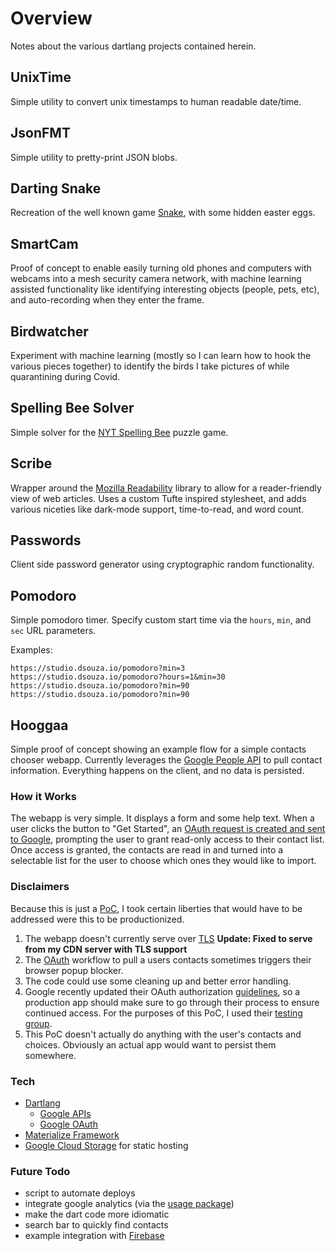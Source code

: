 # Overview
Notes about the various dartlang projects contained herein.

## UnixTime
Simple utility to convert unix timestamps to human readable date/time.

## JsonFMT
Simple utility to pretty-print JSON blobs.

## Darting Snake
Recreation of the well known game [Snake](https://en.wikipedia.org/wiki/Snake_(video_game_genre)), with some hidden easter eggs.

## SmartCam
Proof of concept to enable easily turning old phones and computers with webcams into a mesh security camera network, with machine learning assisted functionality like identifying interesting objects (people, pets, etc), and auto-recording when they enter the frame.

## Birdwatcher
Experiment with machine learning (mostly so I can learn how to hook the various pieces together) to identify the birds I take pictures of while quarantining during Covid.

## Spelling Bee Solver
Simple solver for the [NYT Spelling Bee](https://www.nytimes.com/puzzles/spelling-bee) puzzle game.

## Scribe
Wrapper around the [Mozilla Readability](https://github.com/mozilla/readability) library to allow for
a reader-friendly view of web articles. Uses a custom Tufte inspired stylesheet, and adds various
niceties like dark-mode support, time-to-read, and word count.

## Passwords
Client side password generator using cryptographic random functionality.

## Pomodoro
Simple pomodoro timer. Specify custom start time via the `hours`, `min`, and `sec` URL parameters.

Examples:
```
https://studio.dsouza.io/pomodoro?min=3
https://studio.dsouza.io/pomodoro?hours=1&min=30
https://studio.dsouza.io/pomodoro?min=90
https://studio.dsouza.io/pomodoro?min=90
```

## Hooggaa
Simple proof of concept showing an example flow for a simple contacts chooser webapp. Currently leverages the [Google People API](https://developers.google.com/people/) to pull contact information. Everything happens on the client, and no data is persisted.

### How it Works
The webapp is very simple. It displays a form and some help text. When a user clicks the button to "Get Started", an [OAuth request is created and sent to Google](https://developers.google.com/oauthplayground/
), prompting the user to grant read-only access to their contact list. Once access is granted, the contacts are read in and turned into a selectable list for the user to choose which ones they would like to import.

### Disclaimers
Because this is just a [PoC](https://en.wikipedia.org/wiki/Proof_of_concept), I took certain liberties that would have to be addressed were this to be productionized.
1. The webapp doesn't currently serve over [TLS](https://en.wikipedia.org/wiki/Transport_Layer_Security) **Update: Fixed to serve from my CDN server with TLS support**
2. The [OAuth](https://en.wikipedia.org/wiki/OAuth) workflow to pull a users contacts sometimes triggers their browser popup blocker.
3. The code could use some cleaning up and better error handling.
4. Google recently updated their OAuth authorization [guidelines](https://developers.googleblog.com/2017/05/updating-developer-identity-guidelines.html), so a production app should make sure to go through their process to ensure continued access. For the purposes of this PoC, I used their [testing group](https://groups.google.com/forum/#!forum/risky-access-by-unreviewed-apps
).
5. This PoC doesn't actually do anything with the user's contacts and choices. Obviously an actual app would want to persist them somewhere.

### Tech
- [Dartlang](https://www.dartlang.org/)
  - [Google APIs](https://pub.dartlang.org/packages/googleapis)
  - [Google OAuth](https://pub.dartlang.org/packages/googleapis_auth)
- [Materialize Framework](http://materializecss.com/)
- [Google Cloud Storage](https://cloud.google.com/storage/) for static hosting

### Future Todo
- script to automate deploys
- integrate google analytics (via the [usage package](https://pub.dartlang.org/packages/usage))
- make the dart code more idiomatic
- search bar to quickly find contacts
- example integration with [Firebase](https://firebase.google.com/)


